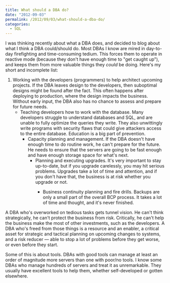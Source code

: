 ```yaml
---
title: What should a DBA do?
date: "2012-09-03"
permalink: /2012/09/03/what-should-a-dba-do/
categories:
  - SQL
---
```

I was thinking recently about what a DBA does, and decided to blog about what I think a DBA could/should do. Most DBAs I know are mired in day-to-day firefighting and time-consuming tedium. This forces them to operate in reactive mode (because they don't have enough time to "get caught up"), and keeps them from more valuable things they *could* be doing. Here's my short and incomplete list:

1.  Working with the developers (programmers) to help architect upcoming projects. If the DBA leaves design to the developers, then suboptimal designs might be found after the fact. This often happens after deploying to production, where the design impacts the business. Without early input, the DBA also has no chance to assess and prepare for future needs. 
    *   Teaching developers how to work with the database. Many developers struggle to understand databases and SQL, and are unable to fully optimize the queries they write. They also unwittingly write programs with security flaws that could give attackers access to the entire database. Education is a big part of prevention. 
        *   Capacity planning and management. If the DBA doesn't have enough time to do routine work, he can't prepare for the future. He needs to ensure that the servers are going to be fast enough and have enough storage space for what's next. 
            *   Planning and executing upgrades. It's very important to stay up-to-date, but if you upgrade carelessly, you may hit serious problems. Upgrades take a lot of time and attention, and if you don't have that, the business is at risk whether you upgrade or not. 
                *   Business continuity planning and fire drills. Backups are only a small part of the overall BCP process. It takes a lot of time and thought, and it's never finished. </ol> 
                    A DBA who's overworked on tedious tasks gets tunnel vision. He can't think strategically, he can't protect the business from risk. Critically, he can't help the business make the most of other investments, such as the developers. A DBA who's freed from those things is a resource and an enabler, a critical asset for strategic and tactical planning on upcoming changes to systems, and a risk reducer &#8212; able to stop a lot of problems before they get worse, or even before they start.
                    
                    Some of this is about tools. DBAs with good tools can manage at least an order of magnitude more servers than one with poor/no tools. I know some DBAs who manage hundreds of servers and treat it as unremarkable. They usually have excellent tools to help them, whether self-developed or gotten elsewhere.
